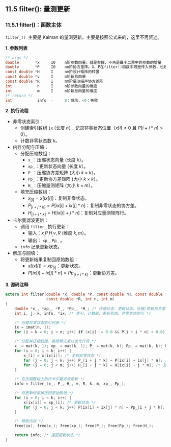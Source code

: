 ## 11.5 filter(): 量测更新

### 11.5.1 filter()：函数主体

`filter_() `主要是 Kalman 的量测更新，主要是按照公式来的，这里不再赘述。

**1. 参数列表**

```c
/* args */
double       *x     IO    n阶参数向量，就是参数，不再是最小二乘中的参数的增量 
double       *P     IO    nn阶协方差阵。X、P在filter()函数中既是传入参数，也是传出参数，迭代。
const double *H     I     nm阶设计矩阵的转置
const double *v     I     m阶新息向量
const double *R     I     mm阶量测噪声协方差阵
int           n     I     n阶参数向量的维度
int           m     I     m阶新息向量的维度
/* return */
int           info  -     0：成功，<0：失败
```

**2. 执行流程**

- 非零状态索引：
  - 创建索引数组 `ix` (长度 $n$），记录非零状态位置（$x[i] \neq 0$ 且 $P[i+i*n] > 0$）。
  - 计数非零状态数 $k$。
- 内存分配与压缩：
  - 分配压缩数组：
    - `x_`：压缩状态向量 (长度 $k$）。
    - `xp_`：更新状态向量 (长度 $k$）。
    - `P_`：压缩协方差矩阵 (大小 $k \times k$）。
    - `Pp_`：更新协方差矩阵 (大小 $k \times k$）。
    - `H_`：压缩量测矩阵 (大小 $k \times m$）。
  - 填充压缩数组：
    - $x_[i] = x[ix[i]]$：复制非零状态。
    - $P_[i+j*k] = P[ix[i]+ix[j]*n]$：复制非零状态的协方差。
    - $H_[i+j*k] = H[ix[i]+j*n]$：复制对应量测矩阵行。
- 卡尔曼滤波更新：
  - 调用 `filter_` 执行更新：
    - 输入：$x_, P_, H_, v, R$ (维度 $k, m$）。
    - 输出： `xp_`, `Pp_` 。
  - `info` 记录更新状态。
- 解压与回填：
  - 将更新结果复制回原始数组：
    - $x[ix[i]] = xp_[i]$：更新状态。
    - $P[ix[i]+ix[j]*n] = Pp_[i+j*k]$：更新协方差。

**3. 源码注释**

```c
extern int filter(double *x, double *P, const double *H, const double *v,
                  const double *R, int n, int m)
{
    double *x_, *xp_, *P_, *Pp_, *H_; /* 压缩状态、更新状态、压缩/更新协方差、压缩量测矩阵 */
    int i, j, k, info, *ix; /* 索引、计数器、更新状态、非零状态索引 */

    /* 创建非零状态索引列表 */
    ix = imat(n, 1); 
    for (i = k = 0; i < n; i++) if (x[i] != 0.0 && P[i + i * n] > 0.0) ix[k++] = i;

    /* 分配并压缩数组，移除零元素以优化计算 */
    x_ = mat(k, 1); xp_ = mat(k, 1); P_ = mat(k, k); Pp_ = mat(k, k); H_ = mat(k, m);
    for (i = 0; i < k; i++) {
        x_[i] = x[ix[i]]; /* 复制非零状态 */
        for (j = 0; j < k; j++) P_[i + j * k] = P[ix[i] + ix[j] * n]; /* 复制非零协方差 */
        for (j = 0; j < m; j++) H_[i + j * k] = H[ix[i] + j * n]; /* 复制量测矩阵 */
    }

    /* 在压缩数组上执行卡尔曼滤波更新 */
    info = filter_(x_, P_, H_, v, R, k, m, xp_, Pp_);

    /* 将更新结果解压回原始数组 */
    for (i = 0; i < k; i++) {
        x[ix[i]] = xp_[i]; /* 更新状态 */
        for (j = 0; j < k; j++) P[ix[i] + ix[j] * n] = Pp_[i + j * k]; /* 更新协方差 */
    }

    /* 释放内存 */
    free(ix); free(x_); free(xp_); free(P_); free(Pp_); free(H_);

    return info; /* 返回更新状态 */
}
```
